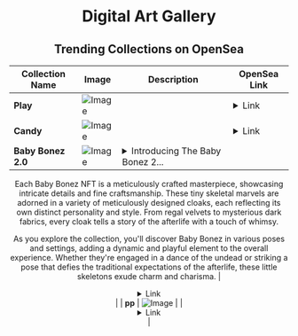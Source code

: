 <div align="center">

# Digital Art Gallery

## Trending Collections on OpenSea

| Collection Name                       | Image                                                                                     | Description                       | OpenSea Link                                                                                          |
|---------------------------------------|-------------------------------------------------------------------------------------------|-----------------------------------|--------------------------------------------------------------------------------------------------------|
| **Play** | ![Image](https://i.seadn.io/s/raw/files/b36c3cfa07a0913c1141f2183655478f.png?w=500&auto=format?w=200&auto=format) |  | <details><summary>Link</summary>[Play](https://opensea.io/collection/play-85)</details> |
| **Candy** | ![Image](https://i.seadn.io/s/raw/files/642f98e32cffc73e7be80fb734b69311.png?w=500&auto=format?w=200&auto=format) |  | <details><summary>Link</summary>[Candy](https://opensea.io/collection/candy-94)</details> |
| **Baby Bonez 2.0** | ![Image](https://i.seadn.io/s/raw/files/6ae035177ad1da09af0af30334ee896f.png?w=500&auto=format?w=200&auto=format) | <details><summary>  Introducing The Baby Bonez 2...</summary>  Introducing The Baby Bonez 2 NFT Collection, a hauntingly adorable series that brings together the world of the macabre and the irresistibly cute. Step into a realm where miniature skeletons don stylish cloaks, blending the eerie with the endearing in a unique fusion of art and imagination.

  Each Baby Bonez NFT is a meticulously crafted masterpiece, showcasing intricate details and fine craftsmanship. These tiny skeletal marvels are adorned in a variety of meticulously designed cloaks, each reflecting its own distinct personality and style. From regal velvets to mysterious dark fabrics, every cloak tells a story of the afterlife with a touch of whimsy.

  As you explore the collection, you'll discover Baby Bonez in various poses and settings, adding a dynamic and playful element to the overall experience. Whether they're engaged in a dance of the undead or striking a pose that defies the traditional expectations of the afterlife, these little skeletons exude charm and charisma.</details> | <details><summary>Link</summary>[Baby Bonez 2.0](https://opensea.io/collection/baby-bonez-2-0-1)</details> |
| **pp** | ![Image](https://i.seadn.io/s/raw/files/5ab4b15a91a031af92e30adbc56e0929.jpg?w=500&auto=format?w=200&auto=format) |  | <details><summary>Link</summary>[pp](https://opensea.io/collection/pp-203)</details> |

</div>